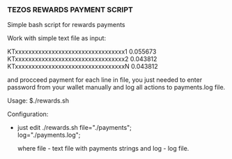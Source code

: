 ### TEZOS REWARDS PAYMENT SCRIPT

Simple bash script for rewards payments

Work with simple text file as input:

KTxxxxxxxxxxxxxxxxxxxxxxxxxxxxxxxxx1 0.055673   
KTxxxxxxxxxxxxxxxxxxxxxxxxxxxxxxxxx2 0.043812   
KTxxxxxxxxxxxxxxxxxxxxxxxxxxxxxxxxxN 0.043812   

and procceed payment for each line in file, you just needed to enter password from your wallet manually and log all actions to payments.log file.


Usage:
  $./rewards.sh

Configuration:
  - just edit ./rewards.sh
      file="./payments";  
      log="./payments.log";
      
      where file - text file with payments strings and log - log file.



